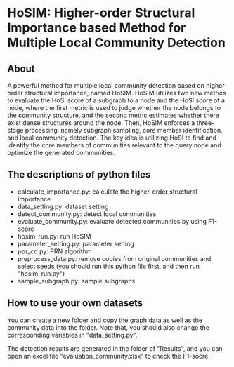 HoSIM: Higher-order Structural Importance based Method for Multiple Local Community Detection
===============================================

About
-----

A powerful method for multiple local community detection based on higher-order structural importance, named HoSIM. HoSIM utilizes two new metrics to evaluate the HoSI score of a subgraph to a node and the HoSI score of a node, where the first metric is used to judge whether the node belongs to the community structure, and the second metric estimates whether there exist dense structures around the node. Then, HoSIM enforces a three-stage processing, namely subgraph sampling, core member identification, and local community detection. The key idea is utilizing HoSI to find and identify the core members of communities relevant to the query node and optimize the generated communities.


The descriptions of python files
----------------------------

* calculate_importance.py: calculate the higher-order structural importance
* data_setting.py: dataset setting
* detect_community.py: detect local communities
* evaluate_community.py: evaluate detected communities by using F1-score
* hosim_run.py: run HoSIM
* parameter_setting.py: parameter setting
* ppr_cd.py: PRN algorithm
* preprocess_data.py: remove copies from original communities and select seeds (you should run this python file first, and then run "hosim_run.py")
* sample_subgraph.py: sample subgraphs


How to use your own datasets
----------------------------

You can create a new folder and copy the graph data as well as the community data into the folder. Note that, you should also change the corresponding variables in "data_setting.py". 

The detection results are generated in the folder of "Results", and you can open an excel file "evaluation_community.xlsx" to check the F1-socre.
